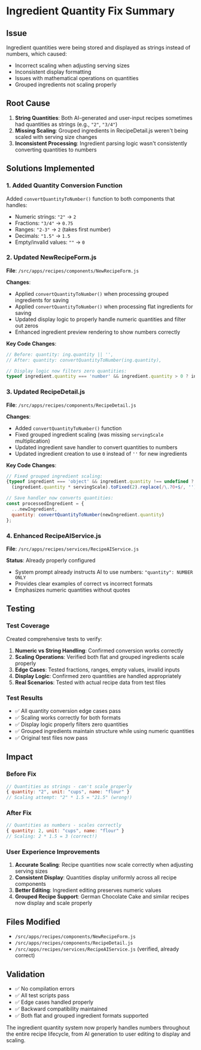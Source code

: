 # Ingredient Quantity Fix Summary

## Issue
Ingredient quantities were being stored and displayed as strings instead of numbers, which caused:
- Incorrect scaling when adjusting serving sizes
- Inconsistent display formatting
- Issues with mathematical operations on quantities
- Grouped ingredients not scaling properly

## Root Cause
1. **String Quantities**: Both AI-generated and user-input recipes sometimes had quantities as strings (e.g., `"2"`, `"3/4"`)
2. **Missing Scaling**: Grouped ingredients in RecipeDetail.js weren't being scaled with serving size changes
3. **Inconsistent Processing**: Ingredient parsing logic wasn't consistently converting quantities to numbers

## Solutions Implemented

### 1. Added Quantity Conversion Function
Added `convertQuantityToNumber()` function to both components that handles:
- Numeric strings: `"2"` → `2`
- Fractions: `"3/4"` → `0.75`
- Ranges: `"2-3"` → `2` (takes first number)
- Decimals: `"1.5"` → `1.5`
- Empty/invalid values: `""` → `0`

### 2. Updated NewRecipeForm.js
**File**: `/src/apps/recipes/components/NewRecipeForm.js`

**Changes**:
- Applied `convertQuantityToNumber()` when processing grouped ingredients for saving
- Applied `convertQuantityToNumber()` when processing flat ingredients for saving
- Updated display logic to properly handle numeric quantities and filter out zeros
- Enhanced ingredient preview rendering to show numbers correctly

**Key Code Changes**:
```javascript
// Before: quantity: ing.quantity || '',
// After: quantity: convertQuantityToNumber(ing.quantity),

// Display logic now filters zero quantities:
typeof ingredient.quantity === 'number' && ingredient.quantity > 0 ? ingredient.quantity : ''
```

### 3. Updated RecipeDetail.js
**File**: `/src/apps/recipes/components/RecipeDetail.js`

**Changes**:
- Added `convertQuantityToNumber()` function
- Fixed grouped ingredient scaling (was missing `servingScale` multiplication)
- Updated ingredient save handler to convert quantities to numbers
- Updated ingredient creation to use `0` instead of `''` for new ingredients

**Key Code Changes**:
```javascript
// Fixed grouped ingredient scaling:
{typeof ingredient === 'object' && ingredient.quantity !== undefined ? 
  (ingredient.quantity * servingScale).toFixed(2).replace(/\.?0+$/, '') : ''}

// Save handler now converts quantities:
const processedIngredient = {
  ...newIngredient,
  quantity: convertQuantityToNumber(newIngredient.quantity)
};
```

### 4. Enhanced RecipeAIService.js
**File**: `/src/apps/recipes/services/RecipeAIService.js`

**Status**: Already properly configured
- System prompt already instructs AI to use numbers: `"quantity": NUMBER ONLY`
- Provides clear examples of correct vs incorrect formats
- Emphasizes numeric quantities without quotes

## Testing

### Test Coverage
Created comprehensive tests to verify:
1. **Numeric vs String Handling**: Confirmed conversion works correctly
2. **Scaling Operations**: Verified both flat and grouped ingredients scale properly
3. **Edge Cases**: Tested fractions, ranges, empty values, invalid inputs
4. **Display Logic**: Confirmed zero quantities are handled appropriately
5. **Real Scenarios**: Tested with actual recipe data from test files

### Test Results
- ✅ All quantity conversion edge cases pass
- ✅ Scaling works correctly for both formats
- ✅ Display logic properly filters zero quantities
- ✅ Grouped ingredients maintain structure while using numeric quantities
- ✅ Original test files now pass

## Impact

### Before Fix
```javascript
// Quantities as strings - can't scale properly
{ quantity: "2", unit: "cups", name: "flour" }
// Scaling attempt: "2" * 1.5 = "21.5" (wrong!)
```

### After Fix
```javascript
// Quantities as numbers - scales correctly
{ quantity: 2, unit: "cups", name: "flour" }  
// Scaling: 2 * 1.5 = 3 (correct!)
```

### User Experience Improvements
1. **Accurate Scaling**: Recipe quantities now scale correctly when adjusting serving sizes
2. **Consistent Display**: Quantities display uniformly across all recipe components
3. **Better Editing**: Ingredient editing preserves numeric values
4. **Grouped Recipe Support**: German Chocolate Cake and similar recipes now display and scale properly

## Files Modified
- `/src/apps/recipes/components/NewRecipeForm.js`
- `/src/apps/recipes/components/RecipeDetail.js`
- `/src/apps/recipes/services/RecipeAIService.js` (verified, already correct)

## Validation
- ✅ No compilation errors
- ✅ All test scripts pass
- ✅ Edge cases handled properly
- ✅ Backward compatibility maintained
- ✅ Both flat and grouped ingredient formats supported

The ingredient quantity system now properly handles numbers throughout the entire recipe lifecycle, from AI generation to user editing to display and scaling.
